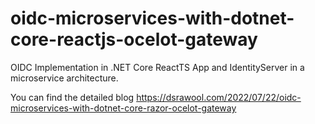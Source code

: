 # oidc-microservices-with-dotnet-core-reactjs-ocelot-gateway
OIDC Implementation in .NET Core ReactTS App and IdentityServer in a microservice architecture.

You can find the detailed blog https://dsrawool.com/2022/07/22/oidc-microservices-with-dotnet-core-razor-ocelot-gateway
